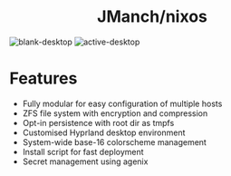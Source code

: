 <h1 align="center">JManch/nixos</h1>

![blank-desktop](https://github.com/JManch/dotfiles-old/assets/61563764/dc14c3b1-e6b7-43d5-a145-89484a3191ed)
![active-desktop](https://github.com/JManch/dotfiles-old/assets/61563764/9aca548c-0fd1-4448-a899-238524cb8aea)

# Features

- Fully modular for easy configuration of multiple hosts
- ZFS file system with encryption and compression
- Opt-in persistence with root dir as tmpfs
- Customised Hyprland desktop environment
- System-wide base-16 colorscheme management
- Install script for fast deployment
- Secret management using agenix
